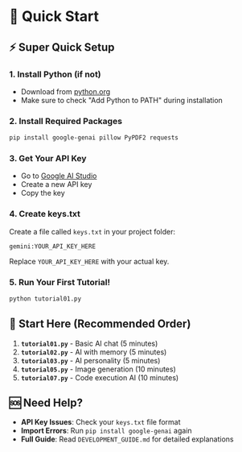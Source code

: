 # 🚀 Quick Start

## ⚡ Super Quick Setup

### 1. Install Python (if not)
- Download from [python.org](https://python.org)
- Make sure to check "Add Python to PATH" during installation

### 2. Install Required Packages
```bash
pip install google-genai pillow PyPDF2 requests
```

### 3. Get Your API Key
- Go to [Google AI Studio](https://aistudio.google.com/app/apikey)
- Create a new API key
- Copy the key

### 4. Create keys.txt
Create a file called `keys.txt` in your project folder:
```
gemini:YOUR_API_KEY_HERE
```
Replace `YOUR_API_KEY_HERE` with your actual key.

### 5. Run Your First Tutorial!
```bash
python tutorial01.py
```

## 🎯 Start Here (Recommended Order)

1. **`tutorial01.py`** - Basic AI chat (5 minutes)
2. **`tutorial02.py`** - AI with memory (5 minutes)
3. **`tutorial03.py`** - AI personality (5 minutes)
4. **`tutorial05.py`** - Image generation (10 minutes)
5. **`tutorial07.py`** - Code execution AI (10 minutes)

## 🆘 Need Help?

- **API Key Issues**: Check your `keys.txt` file format
- **Import Errors**: Run `pip install google-genai` again
- **Full Guide**: Read `DEVELOPMENT_GUIDE.md` for detailed explanations